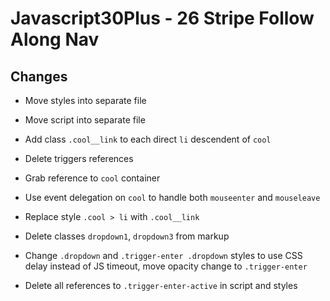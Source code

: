 # Javascript30Plus - 26 Stripe Follow Along Nav

## Changes

- Move styles into separate file

- Move script into separate file

- Add class `.cool__link` to each direct `li` descendent of `cool`

- Delete triggers references

- Grab reference to `cool` container

- Use event delegation on `cool` to handle both `mouseenter` and `mouseleave`

- Replace style `.cool > li` with `.cool__link`

- Delete classes `dropdown1`, `dropdown3` from markup

- Change `.dropdown` and `.trigger-enter .dropdown` styles to use CSS delay
instead of JS timeout, move opacity change to `.trigger-enter`

- Delete all references to `.trigger-enter-active` in script and styles
